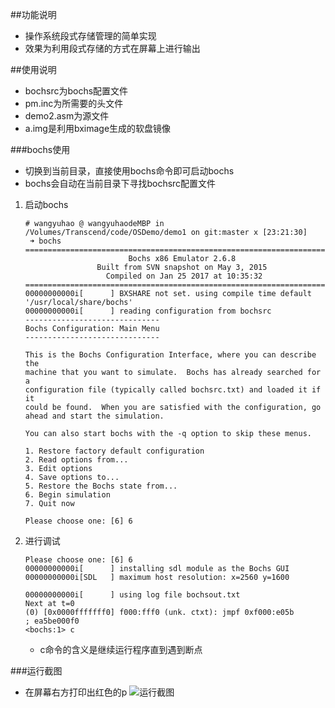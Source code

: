 ##功能说明
- 操作系统段式存储管理的简单实现
- 效果为利用段式存储的方式在屏幕上进行输出


##使用说明
- bochsrc为bochs配置文件
- pm.inc为所需要的头文件
- demo2.asm为源文件
- a.img是利用bximage生成的软盘镜像

###bochs使用
- 切换到当前目录，直接使用bochs命令即可启动bochs
- bochs会自动在当前目录下寻找bochsrc配置文件

1. 启动bochs

    ```
    # wangyuhao @ wangyuhaodeMBP in /Volumes/Transcend/code/OSDemo/demo1 on git:master x [23:21:30]
     ➜ bochs
    ========================================================================
                           Bochs x86 Emulator 2.6.8
                    Built from SVN snapshot on May 3, 2015
                      Compiled on Jan 25 2017 at 10:35:32
    ========================================================================
    00000000000i[      ] BXSHARE not set. using compile time default '/usr/local/share/bochs'
    00000000000i[      ] reading configuration from bochsrc
    ------------------------------
    Bochs Configuration: Main Menu
    ------------------------------
    
    This is the Bochs Configuration Interface, where you can describe the
    machine that you want to simulate.  Bochs has already searched for a
    configuration file (typically called bochsrc.txt) and loaded it if it
    could be found.  When you are satisfied with the configuration, go
    ahead and start the simulation.
    
    You can also start bochs with the -q option to skip these menus.
    
    1. Restore factory default configuration
    2. Read options from...
    3. Edit options
    4. Save options to...
    5. Restore the Bochs state from...
    6. Begin simulation
    7. Quit now
    
    Please choose one: [6] 6
    ```

2. 进行调试
    
    ```
    Please choose one: [6] 6
    00000000000i[      ] installing sdl module as the Bochs GUI
    00000000000i[SDL   ] maximum host resolution: x=2560 y=1600
    
    00000000000i[      ] using log file bochsout.txt
    Next at t=0
    (0) [0x0000fffffff0] f000:fff0 (unk. ctxt): jmpf 0xf000:e05b          ; ea5be000f0
    <bochs:1> c
    ```
    - c命令的含义是继续运行程序直到遇到断点


###运行截图

- 在屏幕右方打印出红色的p
![运行截图](https://lh3.googleusercontent.com/-E9ctV_eT-ms/WKcadvbnnsI/AAAAAAAAAC0/GExpvmaN9ws/I/%25255BUNSET%25255D.png)

